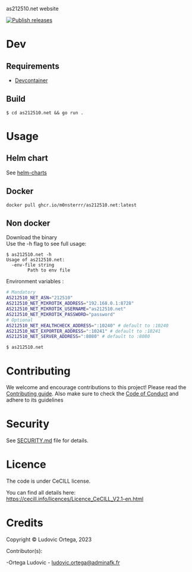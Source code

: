as212510.net website

[![Publish releases](https://github.com/M0NsTeRRR/as212510.net/actions/workflows/releases.yml/badge.svg)](https://github.com/M0NsTeRRR/as212510.net/actions/workflows/releases.yml)

# Dev
## Requirements
- [Devcontainer](https://code.visualstudio.com/docs/devcontainers/containers)

## Build
`$ cd as212510.net && go run .`

# Usage
## Helm chart
See [helm-charts](https://github.com/M0NsTeRRR/helm-charts)

## Docker
`docker pull ghcr.io/m0nsterrr/as212510.net:latest`

## Non docker
Download the binary  
Use the -h flag to see full usage:  

```
$ as212510.net -h
Usage of as212510.net:
  -env-file string
        Path to env file
```

Environment variables :
```bash
# Mandatory
AS212510_NET_ASN="212510"
AS212510_NET_MIKROTIK_ADDRESS="192.168.0.1:8728"
AS212510_NET_MIKROTIK_USERNAME="as212510.net"
AS212510_NET_MIKROTIK_PASSWORD="password"
# Optional
AS212510_NET_HEALTHCHECK_ADDRESS=":10240" # default to :10240
AS212510_NET_EXPORTER_ADDRESS=":10241" # default to :10241
AS212510_NET_SERVER_ADDRESS=":8080" # default to :8080
```

`$ as212510.net`

# Contributing

We welcome and encourage contributions to this project! Please read the [Contributing guide](CONTRIBUTING.md). Also make sure to check the [Code of Conduct](CODE_OF_CONDUCT.md) and adhere to its guidelines

# Security

See [SECURITY.md](SECURITY.md) file for details.

# Licence

The code is under CeCILL license.

You can find all details here: https://cecill.info/licences/Licence_CeCILL_V2.1-en.html

# Credits

Copyright © Ludovic Ortega, 2023

Contributor(s):

-Ortega Ludovic - ludovic.ortega@adminafk.fr
